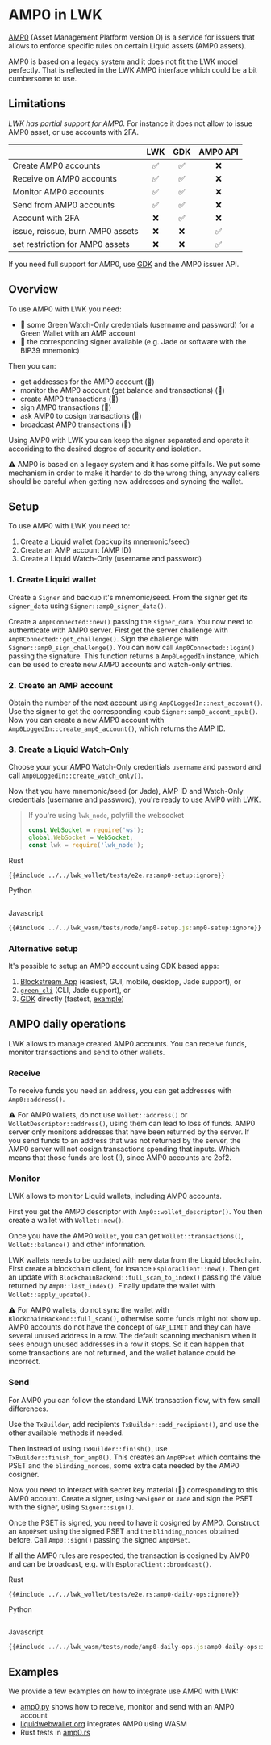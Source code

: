 # AMP0 in LWK

[AMP0](https://blockstream.com/amp/) (Asset Management Platform version 0) is a service for issuers that allows to enforce specific rules on certain Liquid assets (AMP0 assets).

AMP0 is based on a legacy system and it does not fit the LWK model perfectly.
That is reflected in the LWK AMP0 interface which could be a bit cumbersome to use.

## Limitations
_LWK has partial support for AMP0._
For instance it does not allow to issue AMP0 asset, or use accounts with 2FA.

|                                 | LWK | GDK | AMP0 API |
|---------------------------------| :-: | :-: | :------: |
|Create AMP0 accounts             | ✅ | ✅ | ❌ |
|Receive on AMP0 accounts         | ✅ | ✅ | ❌ |
|Monitor AMP0 accounts            | ✅ | ✅ | ❌ |
|Send from AMP0 accounts          | ✅ | ✅ | ❌ |
|Account with 2FA                 | ❌ | ✅ | ❌ |
|issue, reissue, burn AMP0 assets | ❌ | ❌ | ✅ |
|set restriction for AMP0 assets  | ❌ | ❌ | ✅ |

If you need full support for AMP0, use [GDK](https://github.com/blockstream/gdk) and the AMP0 issuer API.

## Overview

To use AMP0 with LWK you need:
* 👀 some Green Watch-Only credentials (username and password) for a Green Wallet with an AMP account
* 🔑 the corresponding signer available (e.g. Jade or software with the BIP39 mnemonic)

Then you can:
* get addresses for the AMP0 account (👀)
* monitor the AMP0 account (get balance and transactions) (👀)
* create AMP0 transactions (👀)
* sign AMP0 transactions (🔑)
* ask AMP0 to cosign transactions (👀)
* broadcast AMP0 transactions (👀)

Using AMP0 with LWK you can keep the signer separated and operate it accoriding to the desired degree of security and isolation.

<div class="warning">
⚠️ AMP0 is based on a legacy system and it has some pitfalls.
We put some mechanism in order to make it harder to do the wrong thing, anyway callers should be careful when getting new addresses and syncing the wallet.
</div>

## Setup
To use AMP0 with LWK you need to:
1. Create a Liquid wallet (backup its mnemonic/seed)
2. Create an AMP account (AMP ID)
3. Create a Liquid Watch-Only (username and password)

### 1. Create Liquid wallet
Create a `Signer` and backup it's mnemonic/seed.
From the signer get its `signer_data` using `Signer::amp0_signer_data()`.

Create a `Amp0Connected::new()` passing the `signer_data`.
You now need to authenticate with AMP0 server.
First get the server challenge with `Amp0Connected::get_challenge()`.
Sign the challenge with `Signer::amp0_sign_challenge()`.
You can now call `Amp0Connected::login()` passing the signature.
This function returns a `Amp0LoggedIn` instance, which can be used to create new AMP0 accounts and watch-only entries.

### 2. Create an AMP account
Obtain the number of the next account using `Amp0LoggedIn::next_account()`.
Use the signer to get the corresponding xpub `Signer::amp0_accont_xpub()`.
Now you can create a new AMP0 account with `Amp0LoggedIn::create_amp0_account()`, which returns the AMP ID.

### 3. Create a Liquid Watch-Only
Choose your your AMP0 Watch-Only credentials `username` and `password` and call `Amp0LoggedIn::create_watch_only()`.


Now that you have mnemonic/seed (or Jade), AMP ID and Watch-Only credentials (username and password), you're ready to use AMP0 with LWK.

> If you're using `lwk_node`, polyfill the websocket
> ```typescript
> const WebSocket = require('ws');
> global.WebSocket = WebSocket;
> const lwk = require('lwk_node');
> ```

<custom-tabs category="lang">
<div slot="title">Rust</div>
<section>

```rust,ignore
{{#include ../../lwk_wollet/tests/e2e.rs:amp0-setup:ignore}}
```
</section>

<div slot="title">Python</div>
<section>

```python
```
</section>

<div slot="title">Javascript</div>
<section>

```typescript
{{#include ../../lwk_wasm/tests/node/amp0-setup.js:amp0-setup:ignore}}
```
</section>
</custom-tabs>

### Alternative setup
It's possible to setup an AMP0 account using GDK based apps:
1. [Blockstream App](https://blockstream.com/app/) (easiest, GUI, mobile, desktop, Jade support), or
2. [`green_cli`](https://github.com/Blockstream/green_cli/) (CLI, Jade support), or
3. [GDK](https://github.com/blockstream/gdk) directly (fastest, [example](gdk-amp0.py))

## AMP0 daily operations

LWK allows to manage created AMP0 accounts.
You can receive funds, monitor transactions and send to other wallets.

### Receive
To receive funds you need an address, you can get addresses with `Amp0::address()`.

<div class="warning">
⚠️ For AMP0 wallets, do not use <code>Wollet::address()</code> or <code>WolletDescriptor::address()</code>, using them can lead to loss of funds.
AMP0 server only monitors addresses that have been returned by the server.
If you send funds to an address that was not returned by the server, the AMP0 server will not cosign transactions spending that inputs.
Which means that those funds are lost (!), since AMP0 accounts are 2of2.
</div>

### Monitor
LWK allows to monitor Liquid wallets, including AMP0 accounts.

First you get the AMP0 descriptor with `Amp0::wollet_descriptor()`.
You then create a wallet with `Wollet::new()`.

Once you have the AMP0 `Wollet`, you can get `Wollet::transactions()`, `Wollet::balance()` and other information.

LWK wallets needs to be updated with new data from the Liquid blockchain.
First create a blockchain client, for insance `EsploraClient::new()`.
Then get an update with `BlockchainBackend::full_scan_to_index()` passing the value returned by `Amp0::last_index()`.
Finally update the wallet with `Wollet::apply_update()`.

<div class="warning">
⚠️ For AMP0 wallets, do not sync the wallet with <code>BlockchainBackend::full_scan()</code>, otherwise some funds might not show up.
AMP0 accounts do not have the concept of <code>GAP_LIMIT</code> and they can have several unused address in a row.
The default scanning mechanism when it sees enough unused addresses in a row it stops.
So it can happen that some transactions are not returned, and the wallet balance could be incorrect.
</div>

### Send
For AMP0 you can follow the standard LWK transaction flow, with few small differences.

Use the `TxBuilder`, add recipients `TxBuilder::add_recipient()`, and use the other available methods if needed.

Then instead of using `TxBuilder::finish()`, use `TxBuilder::finish_for_amp0()`.
This creates an `Amp0Pset` which contains the PSET and the `blinding_nonces`, some extra data needed by the AMP0 cosigner.

Now you need to interact with secret key material (🔑) corresponding to this AMP0 account.
Create a signer, using `SWSigner` or `Jade` and sign the PSET with the signer, using `Signer::sign()`.

Once the PSET is signed, you need to have it cosigned by AMP0.
Construct an `Amp0Pset` using the signed PSET and the `blinding_nonces` obtained before.
Call `Amp0::sign()` passing the signed `Amp0Pset`.

If all the AMP0 rules are respected, the transaction is cosigned by AMP0 and can be broadcast, e.g. with `EsploraClient::broadcast()`.

<custom-tabs category="lang">
<div slot="title">Rust</div>
<section>

```rust,ignore
{{#include ../../lwk_wollet/tests/e2e.rs:amp0-daily-ops:ignore}}
```
</section>

<div slot="title">Python</div>
<section>

```python
```
</section>

<div slot="title">Javascript</div>
<section>

```typescript
{{#include ../../lwk_wasm/tests/node/amp0-daily-ops.js:amp0-daily-ops:ignore}}
```
</section>
</custom-tabs>

## Examples
We provide a few examples on how to integrate use AMP0 with LWK:
* [amp0.py](../lwk_bindings/tests/bindings/amp0.py) shows how to receive, monitor and send with an AMP0 account
* [liquidwebwallet.org](https://liquidwebwallet.org) integrates AMP0 using WASM
* Rust tests in [amp0.rs](../lwk_wollet/src/amp0.rs)
